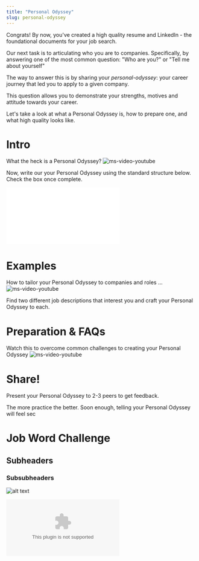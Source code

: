 ```yaml
---
title: "Personal Odyssey"
slug: personal-odyssey
---
```

Congrats! By now, you've created a high quality resume and LinkedIn - the foundational documents for your job search.

Our next task is to articulating who you are to companies. Specifically, by answering one of the most common question: "Who are you?" or "Tell me about yourself"

The way to answer this is by sharing your *personal-odyssey*: your career journey that led you to apply to a given company.

This question allows you to demonstrate your strengths, motives and attitude towards your career.

Let's take a look at what a Personal Odyssey is, how to prepare one, and what high quality looks like.

# Intro
What the heck is a Personal Odyssey?
![ms-video-youtube](https://youtu.be/lUJBZgEYSNs)

Now, write our your Personal Odyssey using the standard structure below. Check the box once complete.

![Alt text](assets/assets/personal-odyssey-examples.pdf "Personal Odyssey Examples")

# Examples
How to tailor your Personal Odyssey to companies and roles ...
![ms-video-youtube](https://youtu.be/SxEED7iwjx8)

Find two different job descriptions that interest you and craft your Personal Odyssey to each.

# Preparation & FAQs
Watch this to overcome common challenges to creating your Personal Odyssey
![ms-video-youtube](https://youtu.be/MmQuid0prdw)


# Share!
Present your Personal Odyssey to 2-3 peers to get feedback.

The more practice the better. Soon enough, telling your Personal Odyssey will feel sec



# Job Word Challenge

## Subheaders

### Subsubheaders

![alt text](assets/imgfilename.png)

![video alt text](youtubeurl.com)
